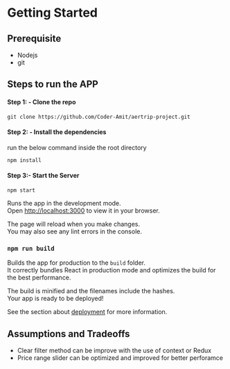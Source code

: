 # Getting Started

## Prerequisite

- Nodejs
- git

## Steps to run the APP

#### Step 1: - Clone the repo

```
git clone https://github.com/Coder-Amit/aertrip-project.git
```

#### Step 2: - Install the dependencies

run the below command inside the root directory

```
npm install
```

#### Step 3:- Start the Server

```
npm start
```

Runs the app in the development mode.\
Open [http://localhost:3000](http://localhost:3000) to view it in your browser.

The page will reload when you make changes.\
You may also see any lint errors in the console.

### `npm run build`

Builds the app for production to the `build` folder.\
It correctly bundles React in production mode and optimizes the build for the best performance.

The build is minified and the filenames include the hashes.\
Your app is ready to be deployed!

See the section about [deployment](https://facebook.github.io/create-react-app/docs/deployment) for more information.

## Assumptions and Tradeoffs

- Clear filter method can be improve with the use of context or Redux
- Price range slider can be optimized and improved for better perforamce
